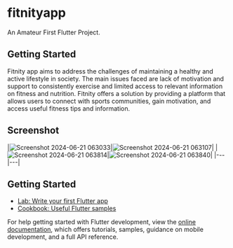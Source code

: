 # fitnityapp

An Amateur First Flutter Project.

## Getting Started

Fitnity app aims to address the challenges of maintaining a healthy and active lifestyle in society. The main issues faced are lack of motivation and support to consistently exercise and limited access to relevant information on fitness and nutrition. Fitnity offers a solution by providing a platform that allows users to connect with sports communities, gain motivation, and access useful fitness tips and information.

## Screenshot
|![Screenshot 2024-06-21 063033](https://github.com/GedeSuyoga/Flutter_Fitnity/assets/173435463/76be0694-8f3b-453e-9a1f-c986434443c8)|![Screenshot 2024-06-21 063107](https://github.com/GedeSuyoga/Flutter_Fitnity/assets/173435463/5e1dcd35-efd6-45e3-9464-57be056f1abf)|
|![Screenshot 2024-06-21 063814](https://github.com/GedeSuyoga/Flutter_Fitnity/assets/173435463/847cdea9-6bf0-4c4e-9ae0-d73faf4daf4d)|![Screenshot 2024-06-21 063840](https://github.com/GedeSuyoga/Flutter_Fitnity/assets/173435463/eeae6559-989a-466a-b87d-00ce4844ee94)|
|---|---|




## Getting Started
- [Lab: Write your first Flutter app](https://docs.flutter.dev/get-started/codelab)
- [Cookbook: Useful Flutter samples](https://docs.flutter.dev/cookbook)

For help getting started with Flutter development, view the
[online documentation](https://docs.flutter.dev/), which offers tutorials,
samples, guidance on mobile development, and a full API reference.
